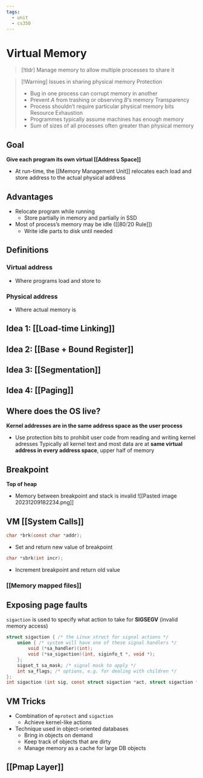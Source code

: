 ```yaml
---
tags:
  - unit
  - cs350
---
```

# Virtual Memory
> [!tldr] Manage memory to allow multiple processes to share it

> [!Warning] Issues in sharing physical memory
> Protection
> * Bug in one process can corrupt memory in another
> * Prevent *A* from trashing or observing *B*‘s memory
> Transparency
> * Process shouldn’t require particular physical memory bits
> Resource Exhaustion
> * Programmes typically assume machines has enough memory
> * Sum of sizes of all processes often greater than physical memory

## Goal
**Give each program its own virtual [[Address Space]]**
* At run-time, the [[Memory Management Unit]] relocates each load and store address to the actual physical address
## Advantages
* Relocate program while running
	* Store partially in memory and partially in SSD
* Most of process’s memory may be idle ([[80⧸20 Rule]])
	* Write idle parts to disk until needed

## Definitions
### Virtual address
* Where programs load and store to
### Physical address
* Where actual memory is
## Idea 1: [[Load-time Linking]]
## Idea 2: [[Base + Bound Register]]
## Idea 3: [[Segmentation]]
## Idea 4: [[Paging]]

## Where does the OS live?
**Kernel addresses are in the same address space as the user process**
* Use protection bits to prohibit user code from reading and writing kernel adresses
Typically all kernel text and most data are at **same virtual address in every address space**, upper half of memory

## Breakpoint
**Top of heap**
* Memory between breakpoint and stack is invalid
![[Pasted image 20231209182234.png]]

## VM [[System Calls]]
```c
char *brk(const char *addr);
```
* Set and return new value of breakpoint
```c
char *sbrk(int incr);
```
* Increment breakpoint and return old value
### [[Memory mapped files]]

## Exposing page faults
`sigaction` is used to specify what action to take for **SIGSEGV** (invalid memory access)
```c
struct sigaction { /* the Linux struct for signal actions */
	union { /* system will have one of these signal handlers */
		void (*sa_handler)(int);
		void (*sa_sigaction)(int, siginfo_t *, void *);
	};
	sigset_t sa_mask; /* signal mask to apply */
	int sa_flags; /* options, e.g. for dealing with children */
};
int sigaction (int sig, const struct sigaction *act, struct sigaction *oact)
```

## VM Tricks
* Combination of `mprotect` and `sigaction`
	* Achieve kernel-like actions
* Technique used in object-oriented databases
	* Bring in objects on demand
	* Keep track of objects that are dirty
	* Manage memory as a cache for large DB objects

## [[Pmap Layer]]

